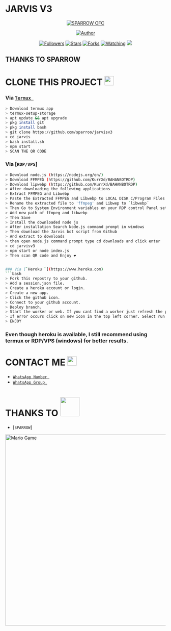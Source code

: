 # JARVIS V3
<p align="center">
<a href="#"><img title="SPARROW OFC" src="https://img.shields.io/badge/SPARROW-green?colorA=%23ff0000&colorB=%23017e40&style=for-the-badge"></a>
</p>
<p align="center">
<a href="https://github.com/Sparrow"><img title="Author" src="https://img.shields.io/badge/AUTHOR-AKSHAY-orange.svg?style=for-the-badge&logo=github"></a>
</p>
<p align="center">
<a href="https://github.com/sparroo/jarvis/followers"><img title="Followers" src="https://img.shields.io/github/followers/sparroo?color=blue&style=flat-square"></a>
<a href="https://github.com/sparroo/jarvis/stargazers/"><img title="Stars" src="https://img.shields.io/github/stars/sparroo/jarvisv3?color=red&style=flat-square"></a>
<a href="https://github.com/sparroo/jarvis/network/members"><img title="Forks" src="https://img.shields.io/github/forks/sparroo/jarvisv3?color=red&style=flat-square"></a>
<a href="https://github.com/sparroo/jarvis/watchers"><img title="Watching" src="https://img.shields.io/github/watchers/sparroo/jarvisv3?label=Watchers&color=blue&style=flat-square"></a>
<a href="https://hits.seeyoufarm.com"><img src="https://hits.seeyoufarm.com/api/count/incr/badge.svg?url=https://github.com/sparroo/jarvisv3&count_bg=%2379C83D&title_bg=%23555555&icon=probot.svg&icon_color=%2300FF6D&title=hits&edge_flat=false"/></a>
</p>
</details>

## THANKS TO SPARROW

# CLONE THIS PROJECT  <img src="https://github.com/TheDudeThatCode/TheDudeThatCode/blob/master/Assets/hmm.gif" width="29px">

### Via [`Termux `](https://f-droid.org/packages/com.termux/)
```bash
> Download termux app
> termux-setup-storage
> apt update && apt upgrade
> pkg install git
> pkg install bash
> git clone https://github.com/sparroo/jarvisv3
> cd jarvis
> bash install.sh
> npm start
> SCAN THE QR CODE
```

### Via [`RDP/VPS`]
```bash
> Download node.js (https://nodejs.org/en/)
> Download FFMPEG (https://github.com/KurrXd/BAHANBOTRDP)
> Download lipwebp (https://github.com/KurrXd/BAHANBOTRDP)
> After downloading the following applications
> Extract FFMPEG and Libwebp
> Paste the Extracted FFMPEG and Libwebp to LOCAL DISK C/Program Files
> Rename the extracted file to 'ffmpeg' and Libwep to `libwebp´
> Then Go to System Environment variables on your RDP control Panel settings.
> Add new path of ffmpeg and libwebp
> Then Save
> Install the downloaded node js
> After installation Search Node.js command prompt in windows
> Then download the Jarvis bot script from Github
> And extract to downloads
> then open node.js command prompt type cd downloads and click enter
> cd jarvisv3
> npm start or node index.js
> Then scan QR code and Enjoy ❤️


### Via [`Heroku `](https://www.heroku.com)
```bash
> Fork this repostry to your github.
> Add a session.json file.
> Create a heroku account or login.
> Create a new app.
> Click the github icon.
> Connect to your github account.
> Deploy branch.
> Start the worker or web. If you cant find a worker just refresh the page.
> If error occurs click on new icon in the top left corner. Select run console and type node index.
> ENJOY
```

### Even though heroku is available, I still recommend using termux or RDP/VPS (windows) for better results.

# CONTACT ME <img src="https://github.com/TheDudeThatCode/TheDudeThatCode/blob/master/Assets/powerup.gif" width="29px">

* [`WhatsApp Number `](https://wa.me/+919947291867)
* [`WhatsApp Group `](https://chat.whatsapp.com/GGWFogD7JtD2BZZREqHmYd)


# THANKS TO <img src="https://github.com/TheDudeThatCode/TheDudeThatCode/blob/master/Assets/Handshake.gif" width="60px">

* [`SPARROW`]
<img src="https://github.com/TheDudeThatCode/TheDudeThatCode/blob/master/Assets/Mario_Gameplay.gif" alt="Mario Game" width="600" />


